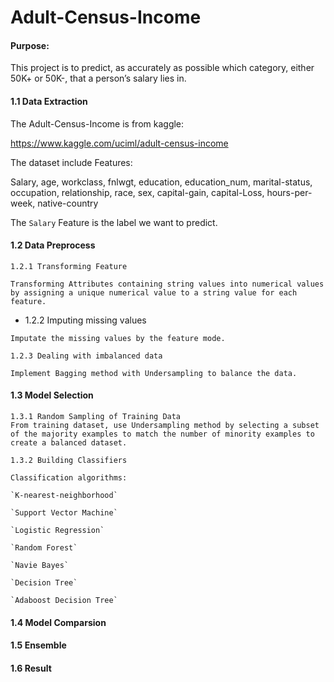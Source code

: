 # Adult-Census-Income

#### Purpose:

  This project is to predict, as accurately as possible which category, either 50K+ or 50K-, that a person’s salary lies in. 

#### 1.1 Data Extraction

  The Adult-Census-Income is from kaggle:
  
  https://www.kaggle.com/uciml/adult-census-income

  The dataset include Features:

  Salary, age, workclass, fnlwgt, education, education_num, marital-status, occupation, relationship, race, sex, capital-gain,
  capital-Loss, hours-per-week, native-country
  
  The `Salary` Feature is the label we want to predict.
  
#### 1.2 Data Preprocess

  ```
  1.2.1 Transforming Feature
  
  Transforming Attributes containing string values into numerical values by assigning a unique numerical value to a string value for each feature. 
  ```
  
  
  * 1.2.2 Imputing missing values
  ```
  Imputate the missing values by the feature mode.
  ```
  
  ```
  1.2.3 Dealing with imbalanced data
  
  Implement Bagging method with Undersampling to balance the data.
  ```

#### 1.3 Model Selection
  
  ```
  1.3.1 Random Sampling of Training Data
  From training dataset, use Undersampling method by selecting a subset of the majority examples to match the number of minority examples to create a balanced dataset.
  ```
  
  ```
  1.3.2 Building Classifiers
  
  Classification algorithms:
  
  `K-nearest-neighborhood`
  
  `Support Vector Machine`
  
  `Logistic Regression`
  
  `Random Forest`
  
  `Navie Bayes`
  
  `Decision Tree`
  
  `Adaboost Decision Tree`
  ```

#### 1.4 Model Comparsion


#### 1.5 Ensemble


#### 1.6 Result

